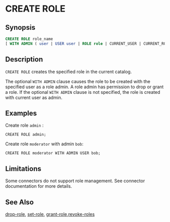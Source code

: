 CREATE ROLE
===========

Synopsis
--------

``` sql
CREATE ROLE role_name
[ WITH ADMIN ( user | USER user | ROLE role | CURRENT_USER | CURRENT_ROLE ) ]
```

Description
-----------

`CREATE ROLE` creates the specified role in the current catalog.

The optional `WITH ADMIN` clause causes the role to be created with the specified user as a role admin. A role admin has permission to drop or grant a role. If the optional `WITH ADMIN` clause is not specified, the role is created with current user as admin.

Examples
--------

Create role `admin` :

    CREATE ROLE admin;

Create role `moderator` with admin `bob`:

    CREATE ROLE moderator WITH ADMIN USER bob;

Limitations
-----------

Some connectors do not support role management. See connector documentation for more details.

See Also
--------

[drop-role](./drop-role), [set-role](./set-role), [grant-role](./grant-role),[revoke-roles](./revoke-roles)